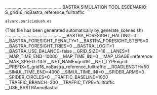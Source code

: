 .............................................
    BASTRA SIMULATION TOOL
    ESCENARIO: S_grid16_noBastra_reference_fulltraffic

    alvaro.paricio@uah.es
(This file has been generated automatically by generate_scenes.sh)
.............................................
__BASTRA_FORESIGHT_HALTING=0
__BASTRA_FORESIGHT_PENALTY=1
__BASTRA_FORESIGHT_STEPS=0
__BASTRA_FORESIGHT_TRIES=0
__BASTRA_LOGIT=1
__BASTRA_USE_BALANCE=false
__GRID_SIZE=16
__LANES=1
__MAP_TIME_END=10000
__MAP_TIME_INI=0
__MAP_USAGE=reference
__MAX_SPEED=13.9
__NET_NAME=grid16
__NET_TYPE=grid
__PREFIX=S_grid16_noBastra_reference_fulltraffic
__ROADLENGTH=50
__SIMUL_TIME_END=4000
__SIMUL_TIME_INI=0
__SPIDER_ARMS=0
__SPIDER_CIRCLES=0
__TRAFFIC_BASELINE=1000
__TRAFFIC_BRANCH=200
__TRAFFIC_TYPE=fulltraffic
__USE_BASTRA=noBastra
